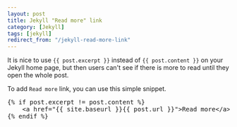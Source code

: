 ```yaml
---
layout: post
title: Jekyll "Read more" link
category: [Jekyll]
tags: [jekyll]
redirect_from: "/jekyll-read-more-link"
---
```


It is nice to use `{{ post.excerpt }}` instead of `{{ post.content }}`
on your Jekyll home page, but then users can't see if there is more to read until they open
the whole post.

To add `Read more` link, you can use this simple snippet.

<pre>
{&percnt; if post.excerpt != post.content &percnt;}
    &lt;a href=&quot;&lbrace;&lbrace; site.baseurl }}&lbrace;&lbrace; post.url }}&quot;&gt;Read more&lt;/a&gt;
{&percnt; endif &percnt;}
</pre>
